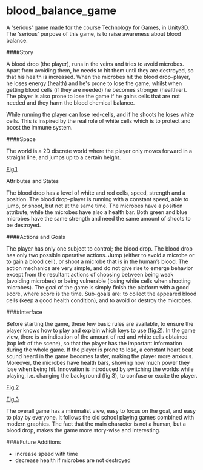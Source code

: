 # blood_balance_game
A 'serious' game made for the course Technology for Games, in Unity3D. The 'serious' purpose of this game, is to raise awareness about blood balance.

####Story

A blood drop (the player), runs in the veins and tries to avoid microbes. Apart from avoiding them, he needs to hit them until they are destroyed, so that his health is increased. When the microbes hit the blood drop–player, he loses energy (health) and he's prone to lose the game, whilst when getting blood cells (if they are needed) he becomes stronger (healthier). The player is also prone to lose the game if he gains cells that are not needed and they harm the blood chemical balance. 

<!-- In order to get a balance of white and red cells, if white-cells are doubled the red-cells the blood’s health decreases, and if no red cells exists his health is halved. This creates a bit of action while the player needs to think and act fast. -->
 
While running the player can lose red-cells, and if he shoots he loses white cells. This is inspired by the real role of white cells which is to protect and boost the immune system.


####Space

The world is a 2D discrete world where the player only moves forward in a straight line, and jumps up to a certain height.

[Fig.1](space.png?raw=true "Title")

Attributes and States

The blood drop has a level of white and red cells, speed, strength and a position. The blood drop–player is running with a constant speed, able to jump, or shoot, but not at the same time. The microbes have a position attribute, while the microbes have also a health bar. Both green and blue microbes have the same strength and need the same amount of shoots to be destroyed.

####Actions and Goals

The player has only one subject to control; the blood drop. The blood drop has only two possible operative actions. Jump (either to avoid a microbe or to gain a blood cell), or shoot a microbe that is in the human’s blood. The action mechanics are very simple, and do not give rise to emerge behavior except from the resultant actions of choosing between being weak (avoiding microbes) or being vulnerable (losing white cells when shooting microbes). The goal of the game is simply finish the platform with a good score, where score is the time.
Sub-goals are: to collect the appeared blood cells (keep a good health condition), and to avoid or destroy the microbes.

####Interface

Before starting the game, these few basic rules are available, to ensure the player knows how to play and explain which keys to use (fig.2). In the game view, there is an indication of the amount of red and white cells obtained (top left of the scene), so that the player has the important information during the whole game. If the player is prone to lose, a constant heart beat sound heard in the game becomes faster, making the player more anxious. Moreover, the microbes have health
bars, showing how much power they lose when being hit. Innovation is introduced by switching the worlds while playing, i.e. changing the background (fig.3), to confuse or excite the player.

[Fig.2](instructions.png?raw=true "Title")

[Fig.3](background.png?raw=true "Title")

The overall game has a minimalist view, easy to focus on the goal, and easy to play by everyone. It follows the old school playing games combined with modern graphics. The fact that the main character is not a human, but a blood drop, makes the game more story-wise and interesting.


####Future Additions

- increase speed with time
- decrease health if microbes are not destroyed